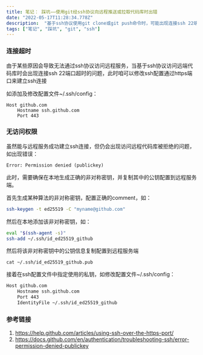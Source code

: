 ```yaml
---
title: 笔记： 踩坑——使用git经ssh协议向远程推送或拉取代码库时出错
date: "2022-05-17T11:28:34.778Z"
description:  "基于ssh协议使用git clone或git push命令时，可能出现连接ssh 22端口超时或无访问权限的错误"
tags: ["笔记", "踩坑", "git", "ssh"]
---
```


### 连接超时
由于某些原因会导致无法通过ssh协议访问远程服务，当基于ssh协议访问远端代码库时会出现连接ssh 22端口超时的问题，此时咱可以修改ssh配置通过https端口来建立ssh连接

如添加及修改配置文件~/.ssh/config： 
```
Host github.com 
    Hostname ssh.github.com
    Port 443
```

### 无访问权限
虽然能与远程服务成功建立ssh连接，但仍会出现访问远程代码库被拒绝的问题，如出现错误：
```
Error: Permission denied (publickey)
```

此时，需要确保在本地生成正确的非对称密钥，并复制其中的公钥配置到远程服务端。

首先生成某种算法的非对称密钥，配置正确的comment，如：
```bash
ssh-keygen -t ed25519 -C "myname@github.com"
```

然后在本地添加该非对称密钥，如：
```bash
eval "$(ssh-agent -s)"
ssh-add ~/.ssh/id_ed25519_github
```

然后将该非对称密钥中的公钥信息复制配置到远程服务端
```
cat ~/.ssh/id_ed25519_github.pub
```

接着在ssh配置文件中指定使用的私钥，如修改配置文件~/.ssh/config：
```bash
Host github.com 
    Hostname ssh.github.com
    Port 443
    IdentityFile ~/.ssh/id_ed25519_github
```

### 参考链接
1. https://help.github.com/articles/using-ssh-over-the-https-port/
2. https://docs.github.com/en/authentication/troubleshooting-ssh/error-permission-denied-publickey
